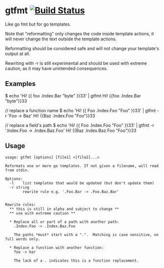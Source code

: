 # gtfmt [![Build Status](https://travis-ci.org/gotpl/gtfmt.svg?branch=master)](https://travis-ci.org/gotpl/gtfmt)

Like go fmt but for go templates.

Note that "reformatting" only changes the code inside template actions, it will
never change the text outside the template actions.

Reformatting should be considered safe and will not change your template's
output at all.

Rewriting with -r is still experimental and should be used with extreme caution,
as it may have unintended consequences.

## Examples

$ echo 'Hi!  {{  foo  .Index.Bar  "byte"  }}33' | gtfmt
Hi!  {{foo .Index.Bar "byte"}}33

// replace a function name
$ echo 'Hi!  {{  Foo  .Index.Foo  "Foo"  }}33' | gtfmt -r 'Foo -> Baz'
Hi!  {{Baz .Index.Foo "Foo"}}33

// replace a field's path
$ echo 'Hi!  {{  Foo  .Index.Foo  "Foo"  }}33' | gtfmt -r '.Index.Foo -> .Index.Baz.Foo'
Hi!  {{Baz .Index.Baz.Foo "Foo"}}33


## Usage

```
usage: gtfmt [options] [file1] <[file2]...>

Reformats one or more go templates. If not given a filename, will read from stdin.

Options:
  -l    list templates that would be updated (but don't update them)
  -r string
        rewrite rule e.g. '.Foo.Bar -> .Foo.Baz.Bar'


Rewrite rules:
  ** this is still in alpha and subject to change **
  ** use with extreme caution **

  * Replace all or part of a path with another path:
    .Index.Foo -> .Index.Baz.Foo

    The paths *must* start with a ".".  Matching is case sensitive, on full words only.

  * Replace a function with another function:
    foo -> bar

    The lack of a . indicates this is a function replacement.
```
